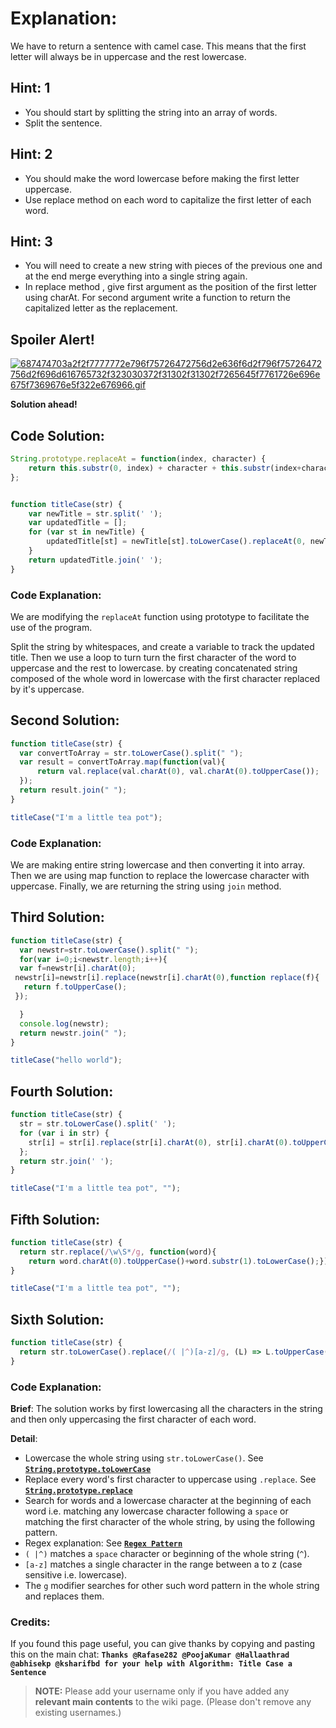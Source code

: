# Explanation:
We have to return a sentence with camel case. This means that the first letter will always be in uppercase and the rest lowercase.

## Hint: 1
- You should start by splitting the string into an array of words.
- Split the sentence.

## Hint: 2
- You should make the word lowercase before making the first letter uppercase.
- Use replace method on each word to capitalize the first letter of each word.

## Hint: 3
- You will need to create a new string with pieces of the previous one and at the end merge everything into a single string again.
- In replace method , give first argument as the position of the first letter using charAt. For second argument write a function to return the capitalized letter as the replacement.

## Spoiler Alert!
[![687474703a2f2f7777772e796f75726472756d2e636f6d2f796f75726472756d2f696d616765732f323030372f31302f31302f7265645f7761726e696e675f7369676e5f322e676966.gif](https://files.gitter.im/FreeCodeCamp/Wiki/nlOm/thumb/687474703a2f2f7777772e796f75726472756d2e636f6d2f796f75726472756d2f696d616765732f323030372f31302f31302f7265645f7761726e696e675f7369676e5f322e676966.gif)](https://files.gitter.im/FreeCodeCamp/Wiki/nlOm/687474703a2f2f7777772e796f75726472756d2e636f6d2f796f75726472756d2f696d616765732f323030372f31302f31302f7265645f7761726e696e675f7369676e5f322e676966.gif)

**Solution ahead!**

## Code Solution:

```js
String.prototype.replaceAt = function(index, character) {
    return this.substr(0, index) + character + this.substr(index+character.length);
};


function titleCase(str) {
    var newTitle = str.split(' ');
    var updatedTitle = [];
    for (var st in newTitle) {
        updatedTitle[st] = newTitle[st].toLowerCase().replaceAt(0, newTitle[st].charAt(0).toUpperCase());
    }
    return updatedTitle.join(' ');
}
```

### Code Explanation:
We are modifying the `replaceAt` function using prototype to facilitate the use of the program.

Split the string by whitespaces, and create a variable to track the updated title. Then we use a loop to turn turn the first character of the word to uppercase and the rest to lowercase. by creating concatenated string composed of the whole word in lowercase with the first character replaced by it's uppercase.

## Second Solution:

```js
function titleCase(str) {
  var convertToArray = str.toLowerCase().split(" ");
  var result = convertToArray.map(function(val){
      return val.replace(val.charAt(0), val.charAt(0).toUpperCase());
  });
  return result.join(" ");
}

titleCase("I'm a little tea pot");
```

### Code Explanation:
We are making entire string lowercase and then converting it into array. Then we are using map function to replace the lowercase character with uppercase. Finally, we are returning the string using `join` method.

## Third Solution:

```js
function titleCase(str) {
  var newstr=str.toLowerCase().split(" ");
  for(var i=0;i<newstr.length;i++){
  var f=newstr[i].charAt(0);
 newstr[i]=newstr[i].replace(newstr[i].charAt(0),function replace(f){
   return f.toUpperCase();
 });

  }
  console.log(newstr);
  return newstr.join(" ");
}

titleCase("hello world");
```

## Fourth Solution:

```js
function titleCase(str) {
  str = str.toLowerCase().split(' ');
  for (var i in str) {
    str[i] = str[i].replace(str[i].charAt(0), str[i].charAt(0).toUpperCase());
  };
  return str.join(' ');
}

titleCase("I'm a little tea pot", "");
```

## Fifth Solution:

```js
function titleCase(str) {
  return str.replace(/\w\S*/g, function(word){
    return word.charAt(0).toUpperCase()+word.substr(1).toLowerCase();});
}

titleCase("I'm a little tea pot", "");
```

## Sixth Solution:

```js
function titleCase(str) {
  return str.toLowerCase().replace(/( |^)[a-z]/g, (L) => L.toUpperCase());
}
```

### Code Explanation:
**Brief**: The solution works by first lowercasing all the characters in the string and then only uppercasing the first character of each word.

**Detail**:

- Lowercase the whole string using `str.toLowerCase()`. See  [**`String.prototype.toLowerCase`**](http://devdocs.io#q=js+String+toLowerCase)
- Replace every word's first character to uppercase using `.replace`. See  [**`String.prototype.replace`**](http://devdocs.io#q=js+String+replace)
- Search for words and a lowercase character at the beginning of each word i.e. matching any lowercase character following a `space` or matching the first character of the whole string, by using the following pattern.
- Regex explanation: See [**`Regex Pattern`**](http://regex101.com/)
 - `( |^)` matches a `space` character or beginning of the whole string (`^`).
 - `[a-z]` matches a single character in the range between a to z (case sensitive i.e. lowercase).
- The `g` modifier searches for other such word pattern in the whole string and replaces them.

### Credits:
If you found this page useful, you can give thanks by copying and pasting this on the main chat:
**`Thanks @Rafase282 @PoojaKumar @Hallaathrad @abhisekp @ksharifbd for your help with Algorithm: Title Case a Sentence`**

> **NOTE:** Please add your username only if you have added any **relevant main contents** to the wiki page. (Please don't remove any existing usernames.)
